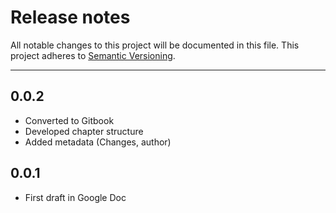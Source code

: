 # Release notes

All notable changes to this project will be documented in this file. This project adheres to [Semantic Versioning](http://semver.org/).

---

## 0.0.2

* Converted to Gitbook
* Developed chapter structure
* Added metadata \(Changes, author\)

## 0.0.1

* First draft in Google Doc



